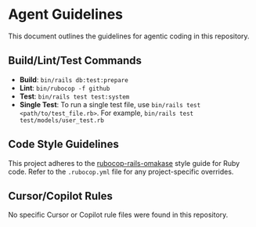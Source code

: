 # Agent Guidelines

This document outlines the guidelines for agentic coding in this repository.

## Build/Lint/Test Commands

- **Build**: `bin/rails db:test:prepare`
- **Lint**: `bin/rubocop -f github`
- **Test**: `bin/rails test test:system`
- **Single Test**: To run a single test file, use `bin/rails test <path/to/test_file.rb>`. For example, `bin/rails test test/models/user_test.rb`

## Code Style Guidelines

This project adheres to the [rubocop-rails-omakase](https://github.com/rails/rubocop-rails-omakase) style guide for Ruby code. Refer to the `.rubocop.yml` file for any project-specific overrides.

## Cursor/Copilot Rules

No specific Cursor or Copilot rule files were found in this repository.

